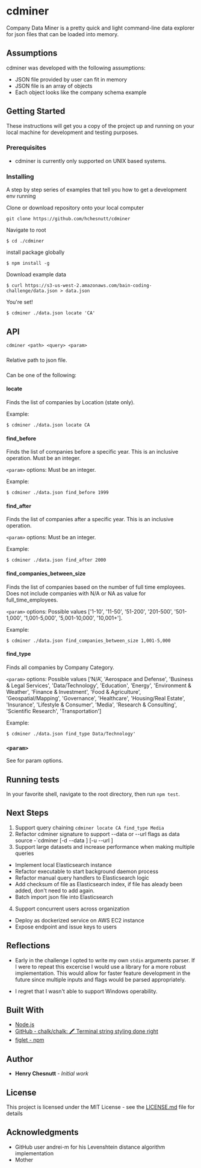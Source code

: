 # cdminer

Company Data Miner is a pretty quick and light command-line data explorer for json files that can be loaded into memory.

## Assumptions
cdminer was developed with the following assumptions:
- JSON file provided by user can fit in memory
- JSON file is an array of objects
- Each object looks like the company schema example

## Getting Started

These instructions will get you a copy of the project up and running on your local machine for development and testing purposes.

### Prerequisites

- cdminer is currently only supported on UNIX based systems.


### Installing

A step by step series of examples that tell you how to get a development env running

Clone or download repository onto your local computer

```shell
git clone https://github.com/hchesnutt/cdminer
```
Navigate to root
```shell
$ cd ./cdminer
```
install package globally
```shell
$ npm install -g
```
Download example data
```shell
$ curl https://s3-us-west-2.amazonaws.com/bain-coding-challenge/data.json > data.json
```
You're set!
```shell
$ cdminer ./data.json locate 'CA'
```
## API
```shell
cdminer <path> <query> <param>
```
### <path>
Relative path to json file.

### <query>
Can be one of the following:
#### locate
Finds the list of companies by Location (state only).

Example:
```shell
$ cdminer ./data.json locate CA
```

#### find_before
Finds the list of companies before a specific year. This is an inclusive
operation. Must be an integer.

`<param>` options:
Must be an integer.

Example:
```shell
$ cdminer ./data.json find_before 1999
```

#### find_after
Finds the list of companies after a specific year. This is an inclusive
operation.

`<param>` options:
Must be an integer.

Example:
```shell
$ cdminer ./data.json find_after 2000
```

#### find_companies_between_size
Finds the list of companies based on the number of full time employees.
Does not include companies with N/A or NA as value for full_time_employees.

`<param>` options:
Possible values ['1-10', '11-50', '51-200', '201-500', '501-1,000',
'1,001-5,000', '5,001-10,000', '10,001+'].

Example:
```shell
$ cdminer ./data.json find_companies_between_size 1,001-5,000
```

#### find_type
Finds all companies by Company Category.

`<param>` options:
Possible values [’N/A’,
'Aerospace and Defense',
'Business & Legal Services',
'Data/Technology',
'Education',
'Energy',
'Environment & Weather',
'Finance & Investment',
'Food & Agriculture',
'Geospatial/Mapping',
'Governance',
'Healthcare',
'Housing/Real Estate',
'Insurance',
'Lifestyle & Consumer',
'Media',
'Research & Consulting',
'Scientific Research',
'Transportation']

Example:
```shell
$ cdminer ./data.json find_type Data/Technology'
```

### `<param>`
See <query> for param options.

## Running tests

In your favorite shell, navigate to the root directory, then run `npm test`.

## Next Steps
1. Support query chaining `cdminer locate CA find_type Media`
2. Refactor cdminer signature to support --data or --url flags as data source
  -`cdminer <query> <param> [-d --data <path>] [-u --url <remotepath>]
3. Support large datasets and increase performance when making multiple queries
  - Implement local Elasticsearch instance
  - Refactor executable to start background daemon process
  - Refactor manual query handlers to Elasticsearch logic
  - Add checksum of file as Elasticsearch index, if file has aleady been added, don't need to add again.
  - Batch import json file into Elasticsearch
4. Support concurrent users across organization
  - Deploy as dockerized service on AWS EC2 instance
  - Expose endpoint and issue keys to users

## Reflections
  - Early in the challenge I opted to write my own `stdin` arguments parser. If I were to repeat this excercise I would use a library for a more robust implementation. This would allow for faster feature development in the future since multiple inputs and flags would be parsed appropriately.

  - I regret that I wasn't able to support Windows operability.

## Built With

* [Node.js](https://nodejs.org/en/)
* [GitHub - chalk/chalk: 🖍 Terminal string styling done right](https://github.com/chalk/chalk)
* [figlet - npm](https://www.npmjs.com/package/figlet)


## Author

* **Henry Chesnutt** - *Initial work*

## License

This project is licensed under the MIT License - see the [LICENSE.md](LICENSE.md) file for details

## Acknowledgments

* GitHub user andrei-m for his Levenshtein distance algorithm implementation
* Mother
